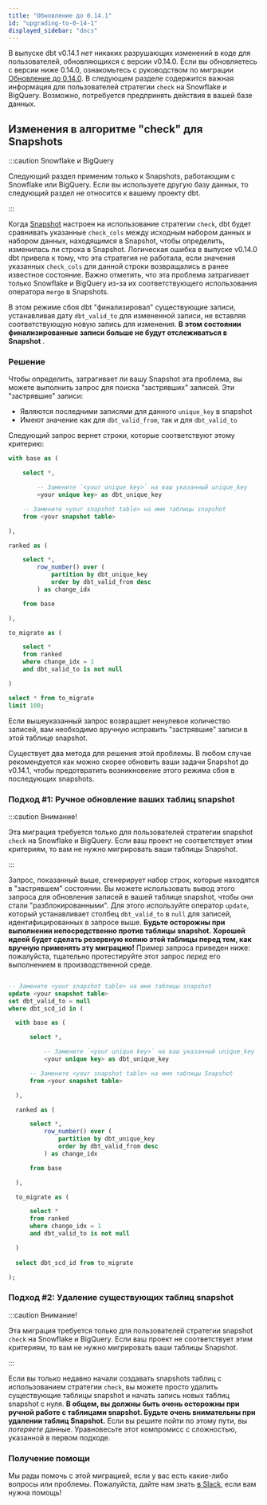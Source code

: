 ```yaml
---
title: "Обновление до 0.14.1"
id: "upgrading-to-0-14-1"
displayed_sidebar: "docs"
---
```


В выпуске dbt v0.14.1 _нет_ никаких разрушающих изменений в коде для пользователей, обновляющихся с версии v0.14.0. Если вы обновляетесь с версии ниже 0.14.0, ознакомьтесь с руководством по миграции [Обновление до 0.14.0](upgrading-to-0-14-0). В следующем разделе содержится важная информация для пользователей стратегии `check` на Snowflake и BigQuery. Возможно, потребуется предпринять действия в вашей базе данных.

## Изменения в алгоритме "check" для Snapshots

:::caution Snowflake и BigQuery

Следующий раздел применим только к Snapshots, работающим с Snowflake или BigQuery. Если вы используете другую базу данных, то следующий раздел не относится к вашему проекту dbt.

:::

Когда [Snapshot](/docs/build/snapshots) настроен на использование стратегии `check`, dbt будет сравнивать указанные `check_cols` между исходным набором данных и набором данных, находящимся в Snapshot, чтобы определить, изменилась ли строка в Snapshot. Логическая ошибка в выпуске v0.14.0 dbt привела к тому, что эта стратегия не работала, если значения указанных `check_cols` для данной строки возвращались в ранее известное состояние. Важно отметить, что эта проблема затрагивает только Snowflake и BigQuery из-за их соответствующего использования оператора `merge` в Snapshots.

В этом режиме сбоя dbt "финализировал" существующие записи, устанавливая дату `dbt_valid_to` для измененной записи, не вставляя соответствующую новую запись для изменения. **В этом состоянии финализированные записи больше не будут отслеживаться в Snapshot <Term id="table" />**.

### Решение

Чтобы определить, затрагивает ли вашу Snapshot <Term id="table" /> эта проблема, вы можете выполнить запрос для поиска "застрявших" записей. Эти "застрявшие" записи:
 - Являются последними записями для данного `unique_key` в snapshot
 - Имеют значение как для `dbt_valid_from`, так и для `dbt_valid_to`

Следующий запрос вернет строки, которые соответствуют этому критерию:

<File name='snapshot_check_cols_migrate.sql'>

```sql
with base as (

    select *,

        -- Замените `<your unique key>` на ваш указанный unique_key 
        <your unique key> as dbt_unique_key

    -- Замените <your snapshot table> на имя таблицы snapshot
    from <your snapshot table>

),

ranked as (

    select *,
        row_number() over (
            partition by dbt_unique_key
            order by dbt_valid_from desc
        ) as change_idx

    from base

),

to_migrate as (

    select *
    from ranked
    where change_idx = 1
    and dbt_valid_to is not null

)

select * from to_migrate
limit 100;
```

</File>

Если вышеуказанный запрос возвращает ненулевое количество записей, вам необходимо вручную исправить "застрявшие" записи в этой таблице snapshot.

Существует два метода для решения этой проблемы. В любом случае рекомендуется как можно скорее обновить ваши задачи Snapshot до v0.14.1, чтобы предотвратить возникновение этого режима сбоя в последующих snapshots.

### Подход #1: Ручное обновление ваших таблиц snapshot

:::caution Внимание!

Эта миграция требуется только для пользователей стратегии snapshot `check` на Snowflake и BigQuery. Если ваш проект не соответствует этим критериям, то вам не нужно мигрировать ваши таблицы Snapshot.

:::

Запрос, показанный выше, сгенерирует набор строк, которые находятся в "застрявшем" состоянии. Вы можете использовать вывод этого запроса для обновления записей в вашей таблице snapshot, чтобы они стали "разблокированными". Для этого используйте оператор `update`, который устанавливает столбец `dbt_valid_to` в `null` для записей, идентифицированных в запросе выше. **Будьте осторожны при выполнении <Term id="dml" /> непосредственно против таблицы snapshot. Хорошей идеей будет сделать резервную копию этой таблицы перед тем, как вручную применять эту миграцию!** Пример запроса приведен ниже: пожалуйста, тщательно протестируйте этот запрос _перед_ его выполнением в производственной среде.

<File name='fix_snapshot_stuck_records.sql'>

```sql

-- Замените <your snapshot table> на имя таблицы snapshot
update <your snapshot table>
set dbt_valid_to = null
where dbt_scd_id in (

  with base as (

      select *,

          -- Замените `<your unique key>` на ваш указанный unique_key 
          <your unique key> as dbt_unique_key

      -- Замените <your snapshot table> на имя таблицы Snapshot
      from <your snapshot table>

  ),

  ranked as (

      select *,
          row_number() over (
              partition by dbt_unique_key
              order by dbt_valid_from desc
          ) as change_idx

      from base

  ),

  to_migrate as (

      select *
      from ranked
      where change_idx = 1
      and dbt_valid_to is not null

  )
 
  select dbt_scd_id from to_migrate

);
```

</File>

### Подход #2: Удаление существующих таблиц snapshot

:::caution Внимание!

Эта миграция требуется только для пользователей стратегии snapshot `check` на Snowflake и BigQuery. Если ваш проект не соответствует этим критериям, то вам не нужно мигрировать ваши таблицы Snapshot.

:::

Если вы только недавно начали создавать snapshots таблиц с использованием стратегии `check`, вы можете просто удалить существующие таблицы snapshot и начать запись новых таблиц snapshot с нуля. **В общем, вы должны быть очень осторожны при ручной работе с таблицами snapshot. Будьте очень внимательны при удалении таблиц Snapshot.** Если вы решите пойти по этому пути, вы _потеряете_ данные. Уравновесьте этот компромисс с сложностью, указанной в первом подходе.

### Получение помощи

Мы рады помочь с этой миграцией, если у вас есть какие-либо вопросы или проблемы. Пожалуйста, дайте нам знать [в Slack](https://community.getdbt.com), если вам нужна помощь!